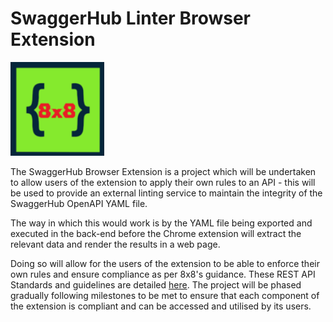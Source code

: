 # SwaggerHub Linter Browser Extension

<img src="icon.png" height="150px" width="150px"/>

The SwaggerHub Browser Extension is a project which will be undertaken to allow users of the extension to apply their own rules to an API - this will be used to provide an external linting service to maintain the integrity of the SwaggerHub OpenAPI YAML file.

The way in which this would work is by the YAML file being exported and executed in the back-end before the Chrome extension will extract the relevant data and render the results in a web page.

Doing so will allow for the users of the extension to be able to enforce their own rules and ensure compliance as per 8x8's guidance. These REST API Standards and guidelines are detailed [here](https://confluence.8x8.com:8443/display/CCE/VCC+Rest+API+Standards).
The project will be phased gradually following milestones to be met to ensure that each component of the extension is compliant and can be accessed and utilised by its users.
